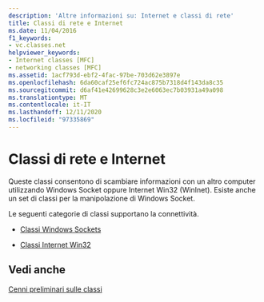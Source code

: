 ```yaml
---
description: 'Altre informazioni su: Internet e classi di rete'
title: Classi di rete e Internet
ms.date: 11/04/2016
f1_keywords:
- vc.classes.net
helpviewer_keywords:
- Internet classes [MFC]
- networking classes [MFC]
ms.assetid: 1acf793d-ebf2-4fac-97be-703d62e3897e
ms.openlocfilehash: 6da60caf25ef6fc724ac875b7318d4f143da8c35
ms.sourcegitcommit: d6af41e42699628c3e2e6063ec7b03931a49a098
ms.translationtype: MT
ms.contentlocale: it-IT
ms.lasthandoff: 12/11/2020
ms.locfileid: "97335869"
---
```

# <a name="internet-and-networking-classes"></a>Classi di rete e Internet

Queste classi consentono di scambiare informazioni con un altro computer utilizzando Windows Socket oppure Internet Win32 (WinInet). Esiste anche un set di classi per la manipolazione di Windows Socket.

Le seguenti categorie di classi supportano la connettività.

- [Classi Windows Sockets](windows-sockets-classes.md)

- [Classi Internet Win32](win32-internet-classes.md)

## <a name="see-also"></a>Vedi anche

[Cenni preliminari sulle classi](class-library-overview.md)
